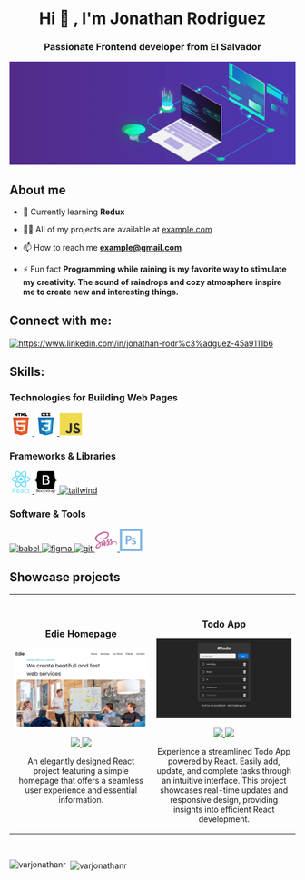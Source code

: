 <div align="center">
  <h1 align="center">Hi 👋 , I'm Jonathan Rodriguez</h1>
  <h3 align="center">Passionate Frontend developer from El Salvador</h3>
  <img align="rigth" alt="Hero Frontend" src="https://github.com/varJonathanR/varJonathanR/blob/main/herofrontend.gif">
</div>

## About me

- 🌱 Currently learning **Redux**

- 👨‍💻 All of my projects are available at [example.com]()

- 📫 How to reach me **example@gmail.com**

- ⚡ Fun fact **Programming while raining is my favorite way to stimulate my creativity. The sound of raindrops and cozy atmosphere inspire me to create new and interesting things.**

## Connect with me:
<p align="left">
<a href="https://www.linkedin.com/in/jonathan-rodr%c3%adguez-45a9111b6" target="blank"><img align="center" src="https://raw.githubusercontent.com/rahuldkjain/github-profile-readme-generator/master/src/images/icons/Social/linked-in-alt.svg" alt="https://www.linkedin.com/in/jonathan-rodr%c3%adguez-45a9111b6" height="30" width="40" /></a>
</p>

## Skills:
<p align="left">  
  <!-- Web development -->
  <h3>Technologies for Building Web Pages</h3>
  <a href="https://www.w3.org/html/" target="_blank" rel="noreferrer"> 
    <img src="https://raw.githubusercontent.com/devicons/devicon/master/icons/html5/html5-original-wordmark.svg" alt="html5" width="40" height="40"/> 
  </a> 
  <a href="https://www.w3schools.com/css/" target="_blank" rel="noreferrer"> 
    <img src="https://raw.githubusercontent.com/devicons/devicon/master/icons/css3/css3-original-wordmark.svg" alt="css3" width="40" height="40"/> 
  </a>  
  <a href="https://developer.mozilla.org/en-US/docs/Web/JavaScript" target="_blank" rel="noreferrer"> 
    <img src="https://raw.githubusercontent.com/devicons/devicon/master/icons/javascript/javascript-original.svg" alt="javascript" width="40" height="40"/> 
  </a> 
  <br />
  
  <!-- Frameworks & Libraries -->
  <h3>Frameworks & Libraries</h3>
  <a href="https://reactjs.org/" target="_blank" rel="noreferrer"> 
    <img src="https://raw.githubusercontent.com/devicons/devicon/master/icons/react/react-original-wordmark.svg" alt="react" width="40" height="40"/> 
  </a>  
  <a href="https://getbootstrap.com" target="_blank" rel="noreferrer"> 
    <img src="https://raw.githubusercontent.com/devicons/devicon/master/icons/bootstrap/bootstrap-plain-wordmark.svg" alt="bootstrap" width="40" height="40"/> 
  </a> 
  <a href="https://tailwindcss.com/" target="_blank" rel="noreferrer"> 
    <img src="https://www.vectorlogo.zone/logos/tailwindcss/tailwindcss-icon.svg" alt="tailwind" width="40" height="40"/> 
  </a> 
  <br />
  
  <!-- Software & Tool -->
  <h3>Software & Tools</h3>
  <a href="https://babeljs.io/" target="_blank" rel="noreferrer"> <img src="https://www.vectorlogo.zone/logos/babeljs/babeljs-icon.svg" alt="babel" width="40" height="40"/> </a>
  <a href="https://www.figma.com/" target="_blank" rel="noreferrer"> 
    <img src="https://www.vectorlogo.zone/logos/figma/figma-icon.svg" alt="figma" width="40" height="40"/> </a> <a href="https://git-scm.com/" target="_blank" rel="noreferrer"> <img src="https://www.vectorlogo.zone/logos/git-scm/git-scm-icon.svg" alt="git" width="40" height="40"/> 
  </a>
  <a href="https://sass-lang.com" target="_blank" rel="noreferrer"> 
    <img src="https://raw.githubusercontent.com/devicons/devicon/master/icons/sass/sass-original.svg" alt="sass" width="40" height="40"/> 
  </a>
  <a href="https://www.photoshop.com/en" target="_blank" rel="noreferrer"> 
    <img src="https://raw.githubusercontent.com/devicons/devicon/master/icons/photoshop/photoshop-line.svg" alt="photoshop" width="40" height="40"/> 
  </a>
</p>

## **Showcase** projects

<table>
<tr>
  <td width="50%">
    <h3 align="center">Edie Homepage</h3>
    <div align="center">
      <a href="https://edie-homepage-varjonathanr.netlify.app/" target="_blank"><img src="https://github.com/varJonathanR/edie-homepage/blob/main/src/assets/edie-homepage-preview.png" width="400" alt="Edie homepage preview"></a>
        <p>
          <a href="https://github.com/varJonathanR/edie-homepage.git" target="_blank">
            <img src="https://img.shields.io/badge/CODE-ff9?style=for-the-badge&logo=github&logoColor=black">
          </a>
          <a href="https://edie-homepage-varjonathanr.netlify.app/" target="_blank">
            <img src="https://img.shields.io/badge/DEMO-blue?style=for-the-badge&color=fbfc40">
          </a>
        </p>
        <p>An elegantly designed React project featuring a simple homepage that offers a seamless user experience and essential information.</p>
      </div>                                                                               
  </td>
  <td width="50%">
    <br>
    <h3 align="center">Todo App</h3>
    <div align="center">                                       
      <a href="https://todo-app-varjonathanr.netlify.app/" target="_blank"><img src="https://github.com/varJonathanR/todo-app/blob/main/src/assets/todo-app_preview.png" width="400" alt="Todo App preview"></a>
      <br>
      <p>
        <a href="https://github.com/varJonathanR/todo-app" target="_blank">
          <img src="https://img.shields.io/badge/CODE-80ffaa?style=for-the-badge&logo=github&logoColor=black">
       </a>
        <a href="https://todo-app-varjonathanr.netlify.app/" target="_blank">
         <img src="https://img.shields.io/badge/DEM0-green?style=for-the-badge&color=3fFD7f">
        </a>
      </p>
      <p>Experience a streamlined Todo App powered by React. Easily add, update, and complete tasks through an intuitive interface. This project showcases real-time updates and responsive design, providing insights into efficient React development.</p>
     </div>                                                             
    </table>                                                                                 
  </div>
<br>

<p>
  <img align="left" src="https://github-readme-stats.vercel.app/api/top-langs?username=varjonathanr&show_icons=true&locale=en&layout=compact" alt="varjonathanr" />
</p>

<p>&nbsp;
  <img align="center" src="https://github-readme-stats.vercel.app/api?username=varjonathanr&show_icons=true&locale=en" alt="varjonathanr" />
</p>
